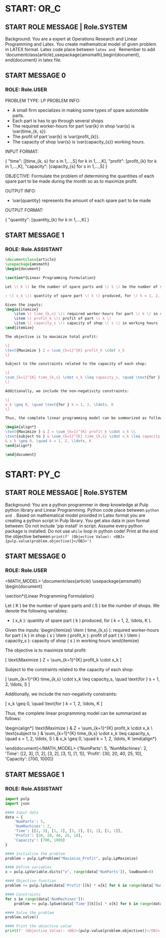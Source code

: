 # START: OR_C 
## START ROLE MESSAGE | Role.SYSTEM 
Background: You are a expert at Operations Research and Linear Programming and Latex. You create mathematical model of given problem in LATEX format. Latex code place between ```latex and ``` Remember to add 'documentclass{article},usepackage{amsmath},begin{document}, end{document} in latex file. 
## START MESSAGE 0 
### ROLE: Role.USER
<DESCRIPTION>
PROBLEM TYPE: LP
PROBLEM INFO:

- A small firm specializes in making some types of spare automobile parts. 
- Each part is has to go through several shops 
- The required worker-hours for part \var{k} in shop \var{s} is \var{time_{k, s}}.
- The profit of part \var{k} is \var{profit_{k}}.
- The capacity of shop \var{s} is \var{capacity_{s}} working hours.

INPUT FORMAT:

{
	"time": [[time_{k, s} for s in 1,...,S] for k in 1,...,K],
	"profit": [profit_{k} for k in 1,...,K],
	"capacity": [capacity_{s} for s in 1,...,S]
}


OBJECTIVE: Formulate the problem of determining the quantities of each spare part to be made during the month so as to maximize profit.

OUTPUT INFO:

- \var{quantity} represents the amount of each spare part to be made

OUTPUT FORMAT:

{
	"quantity": [quantity_{k} for k in 1,...,K]
}
</DESCRIPTION>


## START MESSAGE 1 
### ROLE: Role.ASSISTANT
```latex
\documentclass{article}
\usepackage{amsmath}
\begin{document}

\section*{Linear Programming Formulation}

Let \( K \) be the number of spare parts and \( S \) be the number of shops. We denote the following variables:

- \( x_k \): quantity of spare part \( k \) produced, for \( k = 1, 2, \ldots, K \).

Given the inputs:
\begin{itemize}
    \item \( time_{k,s} \): required worker-hours for part \( k \) in shop \( s \)
    \item \( profit_k \): profit of part \( k \)
    \item \( capacity_s \): capacity of shop \( s \) in working hours
\end{itemize}

The objective is to maximize total profit:

\[
\text{Maximize } Z = \sum_{k=1}^{K} profit_k \cdot x_k
\]

Subject to the constraints related to the capacity of each shop:

\[
\sum_{k=1}^{K} time_{k,s} \cdot x_k \leq capacity_s, \quad \text{for } s = 1, 2, \ldots, S
\]

Additionally, we include the non-negativity constraints:

\[
x_k \geq 0, \quad \text{for } k = 1, 2, \ldots, K
\]

Thus, the complete linear programming model can be summarized as follows:

\begin{align*}
\text{Maximize } & Z = \sum_{k=1}^{K} profit_k \cdot x_k \\
\text{subject to } & \sum_{k=1}^{K} time_{k,s} \cdot x_k \leq capacity_s, \quad s = 1, 2, \ldots, S \\
& x_k \geq 0, \quad k = 1, 2, \ldots, K
\end{align*}

\end{document}
```

# START: PY_C 
## START ROLE MESSAGE | Role.SYSTEM 
Background: You are a python programmer in deep knowledge at Pulp python library and Linear Programming. Python code place between ```python and ```. Based on mathematical model provided in Latex format you are creating a python script in Pulp library. You get also data in json format between: <DATA></DATA> Do not include 'pip install' in script. Assume every python package is installed. Do not use `while` loop in python code! Print at the end the objective between <OBJ></OBJ> `print(f' (Objective Value): <OBJ>{pulp.value(problem.objective)}</OBJ>')` 
## START MESSAGE 0 
### ROLE: Role.USER
<MATH_MODEL>
\documentclass{article}
\usepackage{amsmath}
\begin{document}

\section*{Linear Programming Formulation}

Let \( K \) be the number of spare parts and \( S \) be the number of shops. We denote the following variables:

- \( x_k \): quantity of spare part \( k \) produced, for \( k = 1, 2, \ldots, K \).

Given the inputs:
\begin{itemize}
    \item \( time_{k,s} \): required worker-hours for part \( k \) in shop \( s \)
    \item \( profit_k \): profit of part \( k \)
    \item \( capacity_s \): capacity of shop \( s \) in working hours
\end{itemize}

The objective is to maximize total profit:

\[
\text{Maximize } Z = \sum_{k=1}^{K} profit_k \cdot x_k
\]

Subject to the constraints related to the capacity of each shop:

\[
\sum_{k=1}^{K} time_{k,s} \cdot x_k \leq capacity_s, \quad \text{for } s = 1, 2, \ldots, S
\]

Additionally, we include the non-negativity constraints:

\[
x_k \geq 0, \quad \text{for } k = 1, 2, \ldots, K
\]

Thus, the complete linear programming model can be summarized as follows:

\begin{align*}
\text{Maximize } & Z = \sum_{k=1}^{K} profit_k \cdot x_k \\
\text{subject to } & \sum_{k=1}^{K} time_{k,s} \cdot x_k \leq capacity_s, \quad s = 1, 2, \ldots, S \\
& x_k \geq 0, \quad k = 1, 2, \ldots, K
\end{align*}

\end{document}</MATH_MODEL>
<DATA>
{'NumParts': 5, 'NumMachines': 2, 'Time': [[2, 3], [1, 2], [3, 2], [3, 1], [1, 1]], 'Profit': [30, 20, 40, 25, 10], 'Capacity': [700, 1000]}</DATA>


## START MESSAGE 1 
### ROLE: Role.ASSISTANT
```python
import pulp
import json

#### Input data
data = {
    'NumParts': 5,
    'NumMachines': 2,
    'Time': [[2, 3], [1, 2], [3, 2], [3, 1], [1, 1]],
    'Profit': [30, 20, 40, 25, 10],
    'Capacity': [700, 1000]
}

#### Initialize the problem
problem = pulp.LpProblem("Maximize_Profit", pulp.LpMaximize)

#### Define variables
x = pulp.LpVariable.dicts("x", range(data['NumParts']), lowBound=0)

#### Objective function
problem += pulp.lpSum(data['Profit'][k] * x[k] for k in range(data['NumParts']))

#### Constraints
for s in range(data['NumMachines']):
    problem += pulp.lpSum(data['Time'][k][s] * x[k] for k in range(data['NumParts'])) <= data['Capacity'][s]

#### Solve the problem
problem.solve()

#### Print the objective value
print(f' (Objective Value): <OBJ>{pulp.value(problem.objective)}</OBJ>')
```

